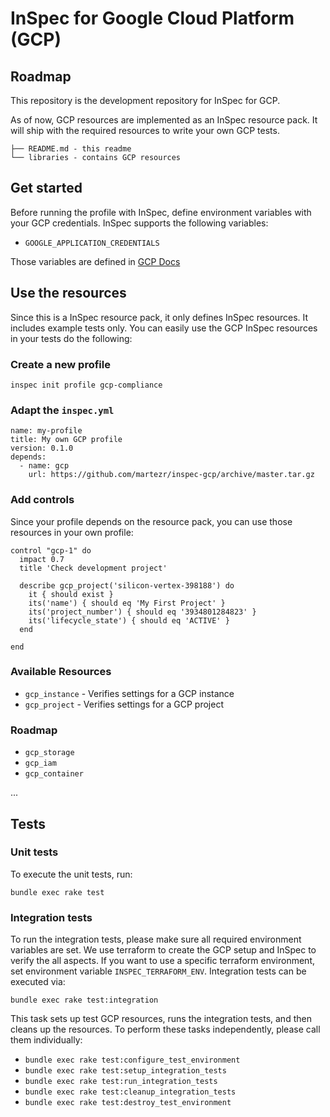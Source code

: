 # InSpec for Google Cloud Platform (GCP)

## Roadmap

This repository is the development repository for InSpec for GCP.

As of now, GCP resources are implemented as an InSpec resource pack. It will ship with the required resources to write your own GCP tests.

```
├── README.md - this readme
└── libraries - contains GCP resources
```

## Get started

Before running the profile with InSpec, define environment variables with your GCP credentials.  InSpec supports the following variables:

- `GOOGLE_APPLICATION_CREDENTIALS`

Those variables are defined in [GCP Docs](https://cloud.google.com/docs/authentication/getting-started)

## Use the resources

Since this is a InSpec resource pack, it only defines InSpec resources. It includes example tests only. You can easily use the GCP InSpec resources in your tests do the following:

### Create a new profile

```
inspec init profile gcp-compliance
```

### Adapt the `inspec.yml`

```
name: my-profile
title: My own GCP profile
version: 0.1.0
depends:
  - name: gcp
    url: https://github.com/martezr/inspec-gcp/archive/master.tar.gz
```

### Add controls

Since your profile depends on the resource pack, you can use those resources in your own profile:

```
control "gcp-1" do
  impact 0.7
  title 'Check development project'

  describe gcp_project('silicon-vertex-398188') do
    it { should exist }
    its('name') { should eq 'My First Project' }
    its('project_number') { should eq '3934801284823' }
    its('lifecycle_state') { should eq 'ACTIVE' }
  end

end
```

### Available Resources

 * `gcp_instance` - Verifies settings for a GCP instance
 * `gcp_project` - Verifies settings for a GCP project

### Roadmap

 * `gcp_storage`
 * `gcp_iam`
 * `gcp_container`

 ...


## Tests

### Unit tests

To execute the unit tests, run:

```
bundle exec rake test
```

### Integration tests

To run the integration tests, please make sure all required environment variables are set. We use terraform to create the GCP setup and InSpec to verify the all aspects. If you want to use a specific terraform environment, set environment variable `INSPEC_TERRAFORM_ENV`. Integration tests can be executed via:

```
bundle exec rake test:integration
```

This task sets up test GCP resources, runs the integration tests, and then cleans up the resources.  To perform these tasks independently, please call them individually:

* `bundle exec rake test:configure_test_environment`
* `bundle exec rake test:setup_integration_tests`
* `bundle exec rake test:run_integration_tests`
* `bundle exec rake test:cleanup_integration_tests`
* `bundle exec rake test:destroy_test_environment`
